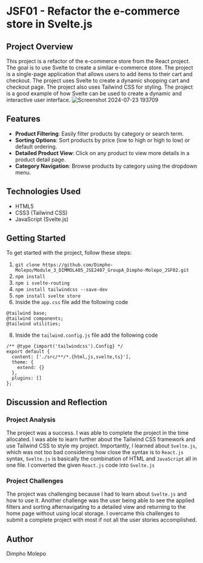 # JSF01 - Refactor the e-commerce store in Svelte.js

## Project Overview

This project is a refactor of the e-commerce store from the React project. The goal is to use Svelte
to create a similar e-commerce store. The project is a single-page application that allows users to
add items to their cart and checkout. The project uses Svelte to create a dynamic shopping cart and
checkout page. The project also uses Tailwind CSS for styling. The project is a good example of
how Svelte can be used to create a dynamic and interactive user interface.
![Screenshot 2024-07-23 193709](https://github.com/user-attachments/assets/3df354a7-6be4-4b9b-bfa2-69ecdea927f8)

## Features

- **Product Filtering**: Easily filter products by category or search term.
- **Sorting Options**: Sort products by price (low to high or high to low) or default ordering.
- **Detailed Product View**: Click on any product to view more details in a product detail page.
- **Category Navigation**: Browse products by category using the dropdown menu.

## Technologies Used

- HTML5
- CSS3 (Tailwind CSS)
- JavaScript (Svelte.js)

## Getting Started

To get started with the project, follow these steps:

1. `git clone https://github.com/Dimpho-Molepo/Module_3_DIMMOL405_JSE2407_GroupA_Dimpho-Molepo_JSF02.git`
2. `npm install`
3. `npm i svelte-routing`
4. `npm install tailwindcss --save-dev`
5. `npm install svelte store`
6. Inside the `app.css` file add the following code

```
@tailwind base;
@tailwind components;
@tailwind utilities;
```

8. Inside the `tailwind.config.js` file add the following code

```
/** @type {import('tailwindcss').Config} */
export default {
  content: ['./src/**/*.{html,js,svelte,ts}'],
  theme: {
    extend: {}
  },
  plugins: []
};
```

## Discussion and Reflection

### Project Analysis

The project was a success. I was able to complete the project in the time allocated. I was able to learn further about the Tailwind CSS framework and use Tailwind CSS to style my project. Importantly, I learned about `Svelte.js`, which was not too bad considering how close the syntax is to `React.js` syntax, `Svelte.js` is basically the combination of HTML and `JavaScript` all in one file. I converted the given `React.js` code into `Svelte.js`

### Project Challenges

The project was challenging because I had to learn about `Svelte.js` and how to use it. Another challenge was the user being able to see the applied filters and sorting afternavigating to a detailed view and returning to the home page without using local storage. I overcame this challenges to submit a complete project with most if not all the user stories accomplished.

## Author

Dimpho Molepo